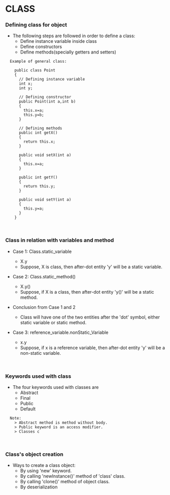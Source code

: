 # CLASS

### Defining class for object

+ The following steps are followed in order to define a class:
  + Define instance variable inside class
  + Define constructors
  + Define methods(specially getters and setters)

```
  Example of general class:

    public class Point
    {
      // Defining instance variable
      int x;
      int y;

      // Defining constructor
      public Point(int a,int b)
      {
    	this.x=a;
    	this.y=b;
      }

      // Defining methods
      public int getX()
      {
    	return this.x;
      }

      public void setX(int a)
      {
    	this.x=a;
      }

      public int getY()
      {
    	return this.y;
      }

      public void setY(int a)
      {
    	this.y=a;
      }
    }
```

<br>

### Class in relation with variables and method

+ Case 1: Class.static_variable
  + X.y
  + Suppose, X is class, then after-dot entity 'y' will be a static variable.

+ Case 2: Class.static_method()
  + X.y()
  + Suppose, if X is a class, then after-dot entity 'y()' will be a static method.

+ Conclusion from Case 1 and 2
  + Class will have one of the two entities after the 'dot' symbol, either static variable or static method.

+ Case 3: reference_variable.nonStatic_Variable
  + x.y
  + Suppose, if x is a reference variable, then after-dot entity 'y' will be a non-static variable.

<br>

### Keywords used with class

+ The four keywords used with classes are
  + Abstract
  + Final
  + Public
  + Default

```
  Note:
    > Abstract method is method without body.
    > Public keyword is an access modifier.
    > Classes c
```

<br>

### Class's object creation

+ Ways to create a class object:
  + By using 'new' keyword.
  + By calling 'newInstance()' method of 'class' class.
  + By calling 'clone()' method of object class.
  + By deserialization
